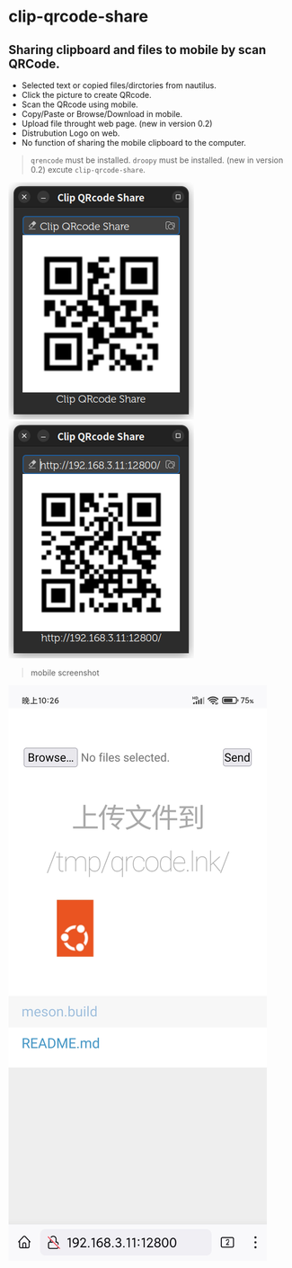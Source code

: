 # clip-qrcode-share

## Sharing clipboard and files to mobile by scan QRCode.

- Selected text or copied files/dirctories from nautilus.
- Click the picture to create QRcode.
- Scan the QRcode using mobile.
- Copy/Paste or Browse/Download in mobile.
- Upload file throught web page. (new in version 0.2)
- Distrubution Logo on web.
- No function of sharing the mobile clipboard to the computer.

> `qrencode` must be installed.
> `droopy` must be installed. (new in version 0.2)
> excute `clip-qrcode-share`.

![](screenshot0.png)
![](screenshot1.png)

> mobile screenshot

![](screenshot2.jpg)
